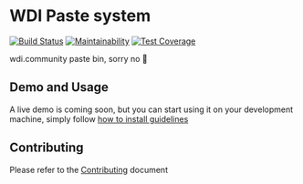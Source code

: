 # WDI Paste system

[![Build Status](https://travis-ci.org/WebDeveloperItaliani/paste.svg?branch=master)](https://travis-ci.org/WebDeveloperItaliani/paste)
[![Maintainability](https://api.codeclimate.com/v1/badges/76c1a5f96f2f4c1593f9/maintainability)](https://codeclimate.com/github/WebDeveloperItaliani/paste/maintainability)
[![Test Coverage](https://api.codeclimate.com/v1/badges/76c1a5f96f2f4c1593f9/test_coverage)](https://codeclimate.com/github/WebDeveloperItaliani/paste/test_coverage)

wdi.community paste bin, sorry no 🍝

## Demo and Usage

A live demo is coming soon, but you can start using it on your development machine, simply follow [how to install guidelines](CONTRIBUTING.md#how-to-install)

## Contributing

Please refer to the [Contributing](CONTRIBUTING.md) document
